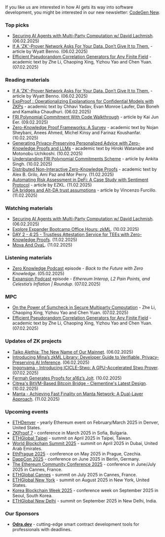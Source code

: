 If you like us are interested in how AI gets its way into software development, you might be interested in our new newsletter: [CodeGen New](https://codegen.substack.com/p/codegen-news-for-2025-02-11). 

### Top picks
* [Securing AI Agents with Multi-Party Computation w/ David Lachmish](https://www.youtube.com/watch?v=HUaYO68vqkQ). (06.02.2025)
* [If A 'ZK'-Prover Network Asks For Your Data. Don’t Give It to Them.](https://blog.icme.io/zk-prover-networks-want-your-data-dont-give-it-to-them-2/) - article by Wyatt Benno. (06.02.2025)
* [Efficient Pseudorandom Correlation Generators for Any Finite Field](https://eprint.iacr.org/2025/169.pdf) - academic text by Zhe Li, Chaoping Xing, Yizhou Yao and Chen Yuan. (07.02.2025)
 
### Reading materials 
* [If A 'ZK'-Prover Network Asks For Your Data. Don’t Give It to Them.](https://blog.icme.io/zk-prover-networks-want-your-data-dont-give-it-to-them-2/) - article by Wyatt Benno. (06.02.2025)
* [ExpProof : Operationalizing Explanations for Confidential Models with ZKPs](https://arxiv.org/pdf/2502.03773) - academic text by Chhavi Yadav, Evan Monroe Laufer, Dan Boneh and Kamalika Chaudhuri. (06.02.2025)
* [FRI Polynomial Commitment With Code Walkthrough](https://kaijuneer.medium.com/fri-polynomial-commitment-with-code-walkthrough-ca5e4b4b2b3d) - article by Kai Jun Eer. (09.02.2025)
* [Zero-Knowledge Proof Frameworks: A Survey](https://arxiv.org/pdf/2502.07063) - academic text by Nojan Sheybani, Anees Ahmed, Michel Kinsy and Farinaz Koushanfar. (10.02.2025)
* [Generating Privacy-Preserving Personalized Advice with Zero-Knowledge Proofs and LLMs](https://arxiv.org/pdf/2502.06425) - academic text by Hiroki Watanabe and Motonobu Uchikoshi. (10.02.2025)
* [Understanding FRI Polynomial Commitments Scheme](https://medium.com/@aannkkiittaa/understanding-fri-polynomial-commitments-scheme-7391da74c9d9) - article by Ankita Singh. (10.02.2025)
* [Distributed Non-Interactive Zero-Knowledge Proofs](https://arxiv.org/pdf/2502.07594) - academic text by Alex B. Grilo, Ami Paz and Mor Perry. (11.02.2025)
* [Automating Risk Assessment in DeFi: A Case Study with Sentiment Protocol](https://blog.ezkl.xyz/post/sentiment/) - article by EZKL. (11.02.2025)
* [DA bridges and Alt-DA trust assumptions](https://medium.com/l2beat/da-bridges-and-alt-da-trust-assumptions-6a00c6f40b10) - article by Vincenzo Furcillo. (11.02.2025)
 
### Watching materials
* [Securing AI Agents with Multi-Party Computation w/ David Lachmish](https://www.youtube.com/watch?v=HUaYO68vqkQ). (06.02.2025)
* [Explore Expander Bootcamp Office Hours: zkML](https://www.youtube.com/watch?v=vpSgHNPx2D8). (10.02.2025)
* [DAY 2 - 4:25 - Trustless Attestation Service for TEEs with Zero-Knowledge Proofs](https://www.youtube.com/watch?v=VhoGeCY4i5M). (11.02.2025)
* [Mova And OvaL](https://www.youtube.com/watch?v=sY59YE-ux1Q). (11.02.2025)

### Listening materials
* [Zero Knowledge Podcast](https://zeroknowledge.fm/podcast/347/) episode - *Back to the Future with Zero Knowledge*. (05.02.2025)
* [Expansion Podcast](https://www.youtube.com/watch?v=xF1dK9A3e7M) episode - *Ethereum Interop, L2 Pain Points, and Celestia’s Inflation | Roundup*. (07.02.2025)

### MPC
* [On the Power of Sumcheck in Secure Multiparty Computation](https://eprint.iacr.org/2025/177.pdf) - Zhe Li, Chaoping Xing, Yizhou Yao and Chen Yuan. (07.02.2025)
* [Efficient Pseudorandom Correlation Generators for Any Finite Field](https://eprint.iacr.org/2025/169.pdf) - academic text by Zhe Li, Chaoping Xing, Yizhou Yao and Chen Yuan. (07.02.2025)
 
### Updates of ZK projects
* [Taiko Alethia: The New Name of Our Mainnet](https://taiko.mirror.xyz/SGqEPPMGDX47s2ix9YsyPtq5KnUQcQ_7Gsha-gQGXTc). (06.02.2025)
* [Introducing Mina’s zkML Library: Developer Guide to Verifiable, Privacy-Preserving AI Inference](https://minaprotocol.com/blog/minas-zkml-library-developer-guide). (06.02.2025)
* [Ingonyama - Introducing ICICLE-Stwo: A GPU-Accelerated Stwo Prover](https://medium.com/@ingonyama/introducing-icicle-stwo-a-gpu-accelerated-stwo-prover-550b413d4f88). (07.02.2025)
* [Fermah Generates Proofs for a16z’s Jolt](https://www.fermah.xyz/blog-posts/jolt-x-fermah). (10.02.2025)
* [Citrea's BitVM-Based Bitcoin Bridge - Clementine's Latest Design](https://www.blog.citrea.xyz/citrea-bitvm-bitcoin-bridge-clementine-latest-design/). (10.02.2025)
* [Manta - Achieving Fast Finality on Manta Network: A Dual-Layer Approach](https://mantanetwork.medium.com/achieving-fast-finality-on-manta-network-a-dual-layer-approach-84f1ee74375b). (11.02.2025)
 
### Upcoming events
* [ETHDenver](https://www.ethdenver.com/) - yearly Ethereum event on February/March 2025 in Denver, United States.
* [ZKProof 7](https://zkproof.org/events/zkproof-7-sofia/) - conference in March 2025 in Sofia, Bulgaria. 
* [ETHGlobal Taipei](https://ethglobal.com/events/taipei) - summit on April 2025 in Taipei, Taiwan.
* [World Blockchain Summit 2025](https://worldblockchainsummit.com/dxb-oct-24/) - summit on April 2025 in Dubai, United Arab Emirates.
* [EthPrague 2025](https://ethprague.com/) - conference on May 2025 in Prague, Czechia.
* [DappCon 2025](https://dappcon.io/#about) - conference on June 2025 in Berlin, Germany.
* [The Ethereum Community Conference 2025](https://ethcc.io/) - conference in June/July 2025 in Cannes, France.
* [ETHGlobal Cannes](https://ethglobal.com/events/cannes) - summit on July 2025 in Cannes, France.
* [ETHGlobal New York](https://ethglobal.com/events/newyork2025) - summit on August 2025 in New York, United States.
* [Korea Blockchain Week 2025](https://koreablockchainweek.com/) - conference week on September 2025 in Seoul, South Korea.
* [ETHGlobal New Delhi](https://ethglobal.com/events/newdelhi) - summit on September 2025 in New Delhi, India.

### Our Sponsors
* **[Odra.dev](https://odra.dev)** - cutting-edge smart contract development tools for professionals with deadlines.

